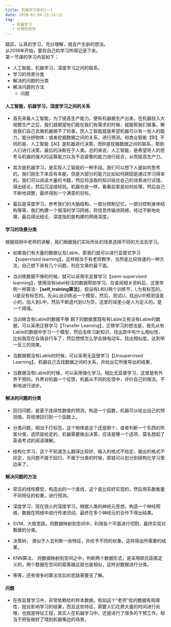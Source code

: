 ```yaml
---
title: 机器学习系列(一)
date: 2018-01-04 21:14:22
tag: 
   - 机器学习
   - 计算机视觉
---
```

踏实，认真的学习，充分理解，就会产生新的想法。       
从2018年开始，要将自己的学习所得记录下来。  
第一节课的学习内容如下：  
   + 人工智能，机器学习，深度学习之间的联系。   
   + 学习的场景分类  
   + 解决的问题的分类  
   + 解决问题的方法  
     + 问题 
#### 人工智能，机器学习，深度学习之间的关系  
+ 首先来看人工智能，为了提高生产能力。便有机器被生产出来。在机器投入大规模生产之后，我们就期望他们能在我们有需求的时候，就能帮我们做事。解放我们自己去做机器做不了的事，而人工智能就是希望机器可以有一些人的能力，能分辨物体；或者挖掘数据之间的关系，进行预测。和商业智能【BI】不同的是，人工智能【AI】是机器进行决策，而BI是挖掘数据之间的联系，帮助人们进行决策，最后的决断在于人类。总的来说，人工智能，是希望将人的思考与机器的强大的运算能力以及不会疲惫的能力进行结合，从而提高生产力。  
<!--more-->
+ 其次是机器学习，是实现人工智能的一种手段。我们可以想下人是如何思考的。我们刚生下来具有本能，但是大部分的能力比如如何耕田是通过学习得来的。我们可以阅读大量的书籍，然后将汲取的知识结合自己的场景进行试错，得出结论，然后沉淀成经验。机器也是一样，看看前辈是如何处理，然后自己不断地调整，最终得到一个满意的目标。

+ 最后是深度学习，参考我们的大脑结构，一部分控制记忆，一部分控制身体结构等等，我们构建一个很深的学习网络，将信息传输进网络，经过不断地处理，最后得出结论，深度指的是构建的网络深度。  

#### 学习的场景分类  
根据视频中老师的讲解，我们根据我们实际所处的场景选择不同的方法去学习。  

+  如果我们有大量的数据以及Lable，那我们就可以进行监督式学习【supervised learning】，这样相当于有老师教学，当然是比较快速的一种方法，自己想下来有几个问题，列在文章的最下面。

+ 当训练数据不够的时候，就可以采用半监督学习【semi-supervised leanning】，使用没有label标注的数据帮助学习，在查阅相关资料后，这里举例一种算法-【**self_training算法**】，假设有L和U两个训练节，L为有标签的，U是没有标签的。先从L出训练出一个模型，然后，测试U，找出U中预测误差小的，加入到L中，然后不断迭代到U为空，这里的误差小是人为定义的。是一个阈值。
+ 当训练含有Lable的数据不够 剩下的数据里既有有Lable又有没有Lable的数据，可以采用迁移学习【Transfer Learning】，迁移学习的想法是，我先从有Lable的数据中学习一个模型，然后去练习新知识，找出其中有什么相似性，比如我现在会骑自行车了，然后想想怎么学会骑电动车。找出相似度，达到举一反三的效果。

+  当数据都没有Lable的时候，可以采用无监督学习【Unsupervised Learning】，机器自己去找数据之间的关系，并给出它所推导出的结果，

+ 当数据没有Lable的时候，可以采用强化学习。相比无监督学习，这里是有外界干预的。外界对机器一个反馈，机器从不同的反馈中，评价自己的做法。不断地进行进步。

#### 解决的问题的分类  

+ 回归问题，是基于连续性数值的预测，构造一个函数，机器可以给出自己的预测值，将规律回归到一个函数上。

+ 分类问题，相当于打标签。这个物体是这个还是那个，或者判断一个东西的所属分类，选项是给定的，机器需要做出决策，应该是哪一个选项，莫名想起了英语考试的阅读理解。

+ 结构化学习，这个不知道怎么翻译比较好，输入的格式不给定，输出的格式不给定，当问题不属于回归，不属于分类的时候，那就可以划分到结构化学习里边来了。
#### 解决问题的方法  

+ 常见的线性模型，构造出的一个直线，这个是比较好实现的，然后用系数衡量不同特征的权重，进行预测。  

+ 深度学习，现在很火的深度学习，根据人类的神经元思想，构造一个神经网络，数据在网络中进行传递流动，最终在多个神经元的合作下得出结果。  

+ SVM，大致思路，将数据映射到空间中，利用各个平面进行切割，最终实现对数据的分类。

+ 决策树， 类似于人去判断一些特征，并给予不同的权重，这样得出所需要的结果。

+ KNN算法， 将数据映射到空间之中，判断两个数据形式，是采用欧氏距离定义的，两个数据在空间的距离越近就也是相似，这样对数据进行分类。

+ 等等，还有很多的算法背后的思路需要去了解。
#### 问题  

* 在有监督学习中，非常依赖给的样本数据，假如这个”老师”给的数据有局限性，就会影响学习的结果，而且这些特征，需要人们花费大量的时间进行处理，也就是特征工程，其实人在机器学习中，还是进行了很多的干预工作。相当于把饭做好了喂到机器嘴边的场景。

